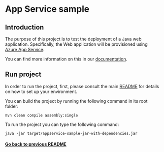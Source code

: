 # App Service sample 

## Introduction

The purpose of this project is to test the deployment of a Java web application.
Specifically, the Web application will be provisioned using [Azure App Service](https://learn.microsoft.com/en-us/azure/app-service/).

You can find more information on this in our [documentation](https://fractal.cloud/docs).

## Run project

In order to run the project, first, please consult the main [README](../../README.md#build-and-run-the-project-locally) for details on how to set up your environment.

You can build the project by running the following command in its root folder:

`mvn clean compile assembly:single`

To run the project you can type the following command:

`java -jar target/appservice-sample-jar-with-dependencies.jar`

#### [Go back to previous README](../README.md)
